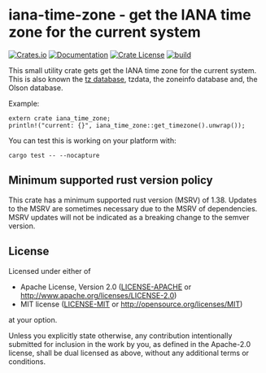 # iana-time-zone - get the IANA time zone for the current system

[![Crates.io](https://img.shields.io/crates/v/iana-time-zone.svg)](https://crates.io/crates/iana-time-zone)
[![Documentation](https://docs.rs/iana-time-zone/badge.svg)](https://docs.rs/iana-time-zone/)
[![Crate License](https://img.shields.io/crates/l/iana-time-zone.svg)](https://crates.io/crates/iana-time-zone)
[![build](https://github.com/strawlab/iana-time-zone/workflows/build/badge.svg?branch=master)](https://github.com/strawlab/iana-time-zone/actions?query=branch%3Amaster)

This small utility crate gets get the IANA time zone for the current system.
This is also known the [tz database](https://en.wikipedia.org/wiki/Tz_database),
tzdata, the zoneinfo database and, the Olson database.

Example:

```
extern crate iana_time_zone;
println!("current: {}", iana_time_zone::get_timezone().unwrap());
```

You can test this is working on your platform with:

```
cargo test -- --nocapture
```

## Minimum supported rust version policy

This crate has a minimum supported rust version (MSRV) of 1.38. Updates to the
MSRV are sometimes necessary due to the MSRV of dependencies. MSRV updates will
not be indicated as a breaking change to the semver version.

## License

Licensed under either of

* Apache License, Version 2.0 ([LICENSE-APACHE](LICENSE-APACHE) or
  <http://www.apache.org/licenses/LICENSE-2.0>)
* MIT license ([LICENSE-MIT](LICENSE-MIT) or
  <http://opensource.org/licenses/MIT>)

at your option.

Unless you explicitly state otherwise, any contribution intentionally submitted
for inclusion in the work by you, as defined in the Apache-2.0 license, shall be
dual licensed as above, without any additional terms or conditions.
